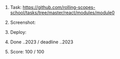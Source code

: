 1. Task: https://github.com/rolling-scopes-school/tasks/tree/master/react/modules/module0
2. Screenshot:

3. Deploy:
4. Done ..2023 / deadline ..2023
5. Score: 100 / 100